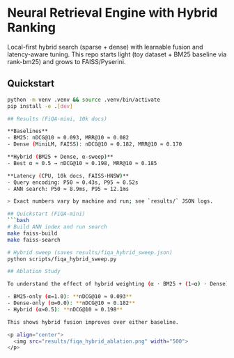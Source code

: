 # Neural Retrieval Engine with Hybrid Ranking

Local-first hybrid search (sparse + dense) with learnable fusion and latency-aware tuning.
This repo starts light (toy dataset + BM25 baseline via rank-bm25) and grows to FAISS/Pyserini.

## Quickstart
```bash
python -m venv .venv && source .venv/bin/activate
pip install -e .[dev]

## Results (FiQA-mini, 10k docs)

**Baselines**
- BM25: nDCG@10 ≈ 0.093, MRR@10 ≈ 0.082
- Dense (MiniLM, FAISS): nDCG@10 ≈ 0.182, MRR@10 ≈ 0.170

**Hybrid (BM25 + Dense, α-sweep)**
- Best α ≈ 0.5 → nDCG@10 ≈ 0.198, MRR@10 ≈ 0.185

**Latency (CPU, 10k docs, FAISS-HNSW)**
- Query encoding: P50 ≈ 0.43s, P95 ≈ 0.52s
- ANN search: P50 ≈ 8.9ms, P95 ≈ 12.1ms

> Exact numbers vary by machine and run; see `results/` JSON logs.

## Quickstart (FiQA-mini)
```bash
# Build ANN index and run search
make faiss-build
make faiss-search

# Hybrid sweep (saves results/fiqa_hybrid_sweep.json)
python scripts/fiqa_hybrid_sweep.py

## Ablation Study

To understand the effect of hybrid weighting (α · BM25 + (1–α) · Dense), we swept α ∈ {0.0, 0.25, 0.5, 0.75, 1.0} on FiQA-mini (10k docs).

- BM25-only (α=1.0): **nDCG@10 ≈ 0.093**
- Dense-only (α=0.0): **nDCG@10 ≈ 0.182**
- Hybrid (α≈0.5): **nDCG@10 ≈ 0.198**

This shows hybrid fusion improves over either baseline.

<p align="center">
  <img src="results/fiqa_hybrid_ablation.png" width="500">
</p>
